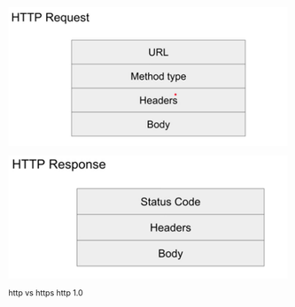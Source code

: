 ![alt text]({B240F050-E589-4AFA-B920-AF0C2BE18CCB}.png)

![alt text]({0FADC352-4C61-4C43-B23D-6B478EA75C21}.png)


http vs https
http 1.0